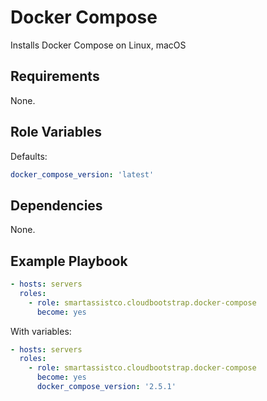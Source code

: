 Docker Compose
=========

Installs Docker Compose on Linux, macOS

Requirements
------------

None.

Role Variables
--------------

Defaults:

```yaml
docker_compose_version: 'latest'
```

Dependencies
------------

None.

Example Playbook
----------------

```yaml
- hosts: servers
  roles:
    - role: smartassistco.cloudbootstrap.docker-compose
      become: yes
```

With variables:

```yaml
- hosts: servers
  roles:
    - role: smartassistco.cloudbootstrap.docker-compose
      become: yes
      docker_compose_version: '2.5.1'
```
